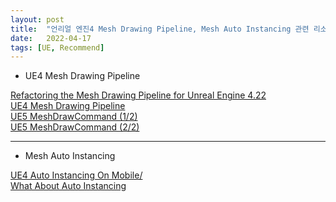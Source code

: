 ```yaml
---
layout: post
title:  "언리얼 엔진4 Mesh Drawing Pipeline, Mesh Auto Instancing 관련 리소스"
date:   2022-04-17
tags: [UE, Recommend]
---
```


- UE4 Mesh Drawing Pipeline     
                 
[Refactoring the Mesh Drawing Pipeline for Unreal Engine 4.22](https://youtu.be/qx1c190aGhs)              
[UE4 Mesh Drawing Pipeline](https://docs.unrealengine.com/4.27/en-US/ProgrammingAndScripting/Rendering/MeshDrawingPipeline/)          
[UE5 MeshDrawCommand (1/2)](https://scahp.tistory.com/74?category=848072)               
[UE5 MeshDrawCommand (2/2)](https://scahp.tistory.com/75?category=848)             
                
---------------------------    

- Mesh Auto Instancing      
        
[UE4 Auto Instancing On Mobile/](https://docs.unrealengine.com/4.27/en-US/SharingAndReleasing/Mobile/Rendering/HowTo/AutoInstancingOnMobile/)             
[What About Auto Instancing](https://forums.unrealengine.com/t/what-about-auto-instancing/131775/6)           
           